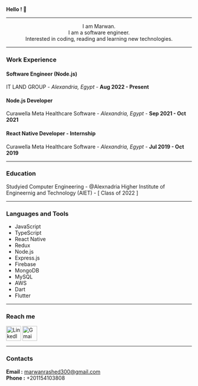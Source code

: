 
<b align="center">
  Hello ! 👋
</b>

---

<p align="center">
I am Marwan.</br>
I am a software engineer.</br>
Interested in coding, reading and learning new technologies.</br>
</p>

---
### Work Experience

#### Software Engineer (Node.js)
IT LAND GROUP - *Alexandria, Egypt* - **Aug 2022 - Present**

#### Node.js Developer
Curawella Meta Healthcare Software - *Alexandria, Egypt* - **Sep 2021 - Oct 2021**

#### React Native Developer - Internship
Curawella Meta Healthcare Software - *Alexandria, Egypt* - **Jul 2019 - Oct 2019**

---

### Education
Studyied Computer Engineering - @Alexnadria Higher Institute of Engineernig and Technology (AIET) - [ Class of 2022 ]

---
### Languages and Tools
- JavaScript
- TypeScript
- React Native
- Redux
- Node.js
- Express.js
- Firebase
- MongoDB
- MySQL
- AWS
- Dart
- Flutter

---
### Reach me
<a href="https://www.linkedin.com/in/marwan-rashed-7a9215178/"><img align="center" src="https://icon-library.com/images/linkedin-icon-png-transparent-background/linkedin-icon-png-transparent-background-15.jpg" alt="LinkedIn profile" height="40" width="40" /></a>
<a href="https://twitter.com/MarwanRashed300"><img align="center" src="https://cdn-icons-png.flaticon.com/512/124/124021.png" alt="Gmai account" height="40" width="40" /></a>

---
### Contacts
<b>Email :</b> marwanrashed300@gmail.com</br>
<b>Phone :</b> +201154103808

